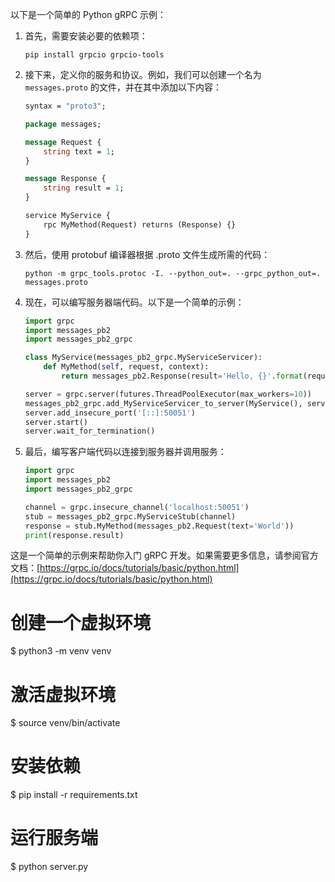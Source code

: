 以下是一个简单的 Python gRPC 示例：

1. 首先，需要安装必要的依赖项：

   ```
   pip install grpcio grpcio-tools
   ```

2. 接下来，定义你的服务和协议。例如，我们可以创建一个名为 `messages.proto` 的文件，并在其中添加以下内容：

   ```protobuf
   syntax = "proto3";

   package messages;

   message Request {
       string text = 1;
   }

   message Response {
       string result = 1;
   }

   service MyService {
       rpc MyMethod(Request) returns (Response) {}
   }
   ```

3. 然后，使用 protobuf 编译器根据 .proto 文件生成所需的代码：

   ```
   python -m grpc_tools.protoc -I. --python_out=. --grpc_python_out=. messages.proto
   ```

4. 现在，可以编写服务器端代码。以下是一个简单的示例：

   ```python
   import grpc
   import messages_pb2
   import messages_pb2_grpc

   class MyService(messages_pb2_grpc.MyServiceServicer):
       def MyMethod(self, request, context):
           return messages_pb2.Response(result='Hello, {}'.format(request.text))

   server = grpc.server(futures.ThreadPoolExecutor(max_workers=10))
   messages_pb2_grpc.add_MyServiceServicer_to_server(MyService(), server)
   server.add_insecure_port('[::]:50051')
   server.start()
   server.wait_for_termination()
   ```

5. 最后，编写客户端代码以连接到服务器并调用服务：

   ```python
   import grpc
   import messages_pb2
   import messages_pb2_grpc

   channel = grpc.insecure_channel('localhost:50051')
   stub = messages_pb2_grpc.MyServiceStub(channel)
   response = stub.MyMethod(messages_pb2.Request(text='World'))
   print(response.result)
   ```

这是一个简单的示例来帮助你入门 gRPC 开发。如果需要更多信息，请参阅官方文档：[https://grpc.io/docs/tutorials/basic/python.html](https://grpc.io/docs/tutorials/basic/python.html)



# 创建一个虚拟环境
$ python3 -m venv venv
# 激活虚拟环境
$ source venv/bin/activate
# 安装依赖
$ pip install -r requirements.txt
# 运行服务端
$ python server.py